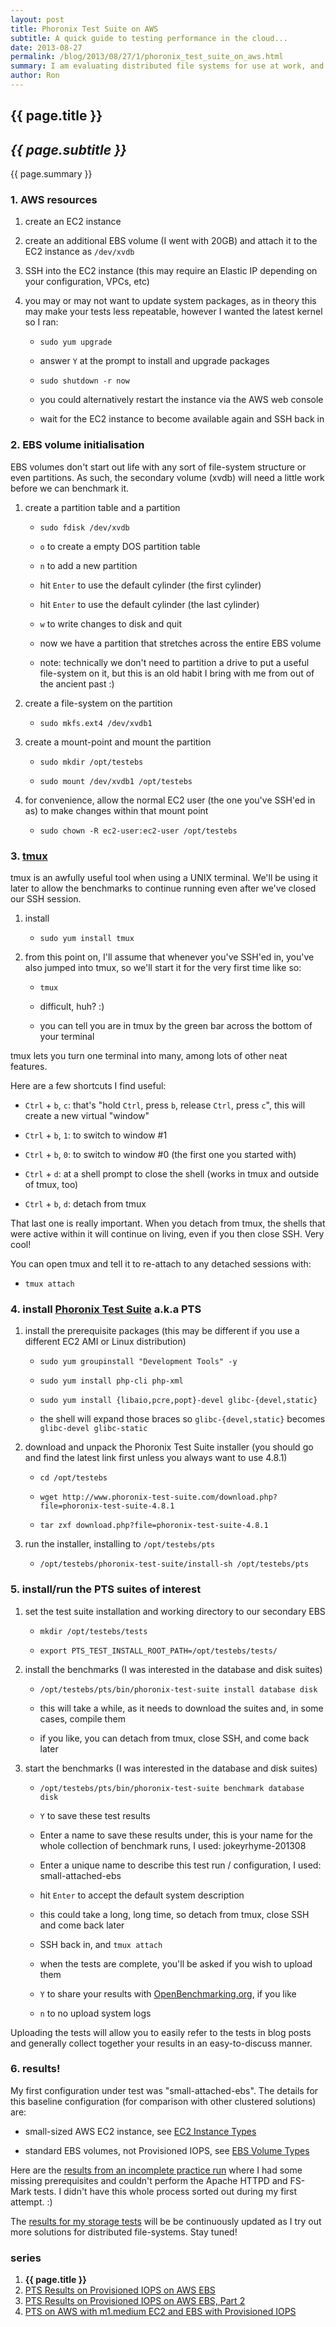```yaml
---
layout: post
title: Phoronix Test Suite on AWS
subtitle: A quick guide to testing performance in the cloud...
date: 2013-08-27
permalink: /blog/2013/08/27/1/phoronix_test_suite_on_aws.html
summary: I am evaluating distributed file systems for use at work, and I need to establish a baseline for performance. This is the first in a series of posts examining some of the simpler solutions for high-availability storage. This guide assumes you are familiar with managing EC2 and EBS resources in Amazon's Web Services.
author: Ron
---
```


## {{ page.title }}

## _{{ page.subtitle }}_

{{ page.summary }}

### 1. AWS resources

1. create an EC2 instance

2. create an additional EBS volume (I went with 20GB) and attach it to the EC2 instance as `/dev/xvdb`

3. SSH into the EC2 instance (this may require an Elastic IP depending on your configuration, VPCs, etc)

4. you may or may not want to update system packages, as in theory this may make your tests less repeatable, however I wanted the latest kernel so I ran:

    - `sudo yum upgrade`

    - answer `Y` at the prompt to install and upgrade packages

    - `sudo shutdown -r now`

    - you could alternatively restart the instance via the AWS web console

    - wait for the EC2 instance to become available again and SSH back in


### 2. EBS volume initialisation

EBS volumes don't start out life with any sort of file-system structure or even partitions. As such, the secondary volume (xvdb) will need a little work before we can benchmark it.

1. create a partition table and a partition

    - `sudo fdisk /dev/xvdb`

    - `o` to create a empty DOS partition table
    
    - `n` to add a new partition
    
    - hit `Enter` to use the default cylinder (the first cylinder)
    
    - hit `Enter` to use the default cylinder (the last cylinder)
    
    - `w` to write changes to disk and quit
    
    - now we have a partition that stretches across the entire EBS volume
    
    - note: technically we don't need to partition a drive to put a useful file-system on it, but this is an old habit I bring with me from out of the ancient past :)
    
2. create a file-system on the partition

    - `sudo mkfs.ext4 /dev/xvdb1`

3. create a mount-point and mount the partition


    - `sudo mkdir /opt/testebs`
    
    - `sudo mount /dev/xvdb1 /opt/testebs`

4. for convenience, allow the normal EC2 user (the one you've SSH'ed in as) to make changes within that mount point

    - `sudo chown -R ec2-user:ec2-user /opt/testebs`

### 3. [tmux]

tmux is an awfully useful tool when using a UNIX terminal. We'll be using it later to allow the benchmarks to continue running even after we've closed our SSH session.

1. install 

    - `sudo yum install tmux`

2. from this point on, I'll assume that whenever you've SSH'ed in, you've also jumped into tmux, so we'll start it for the very first time like so:

    - `tmux`

    - difficult, huh? :)

    - you can tell you are in tmux by the green bar across the bottom of your terminal
    
tmux lets you turn one terminal into many, among lots of other neat features.

Here are a few shortcuts I find useful:

- `Ctrl` + `b`, `c`: that's "hold `Ctrl`, press `b`, release `Ctrl`, press `c`", this will create a new virtual "window"

- `Ctrl` + `b`, `1`: to switch to window #1

- `Ctrl` + `b`, `0`: to switch to window #0 (the first one you started with)

- `Ctrl` + `d`: at a shell prompt to close the shell (works in tmux and outside of tmux, too)

- `Ctrl` + `b`, `d`: detach from tmux

That last one is really important. When you detach from tmux, the shells that were active within it will continue on living, even if you then close SSH. Very cool!

You can open tmux and tell it to re-attach to any detached sessions with:

- `tmux attach`

### 4. install [Phoronix Test Suite] a.k.a PTS

1. install the prerequisite packages (this may be different if you use a different EC2 AMI or Linux distribution)

    - `sudo yum groupinstall "Development Tools" -y`
    
    - `sudo yum install php-cli php-xml`

    - `sudo yum install {libaio,pcre,popt}-devel glibc-{devel,static}`

    - the shell will expand those braces so `glibc-{devel,static}` becomes `glibc-devel glibc-static`
    
2. download and unpack the Phoronix Test Suite installer (you should go and find the latest link first unless you always want to use 4.8.1)

    - `cd /opt/testebs`
    
    - `wget http://www.phoronix-test-suite.com/download.php?file=phoronix-test-suite-4.8.1`
    
    - `tar zxf download.php?file=phoronix-test-suite-4.8.1`

3. run the installer, installing to `/opt/testebs/pts`

    - `/opt/testebs/phoronix-test-suite/install-sh /opt/testebs/pts`

### 5. install/run the PTS suites of interest

1. set the test suite installation and working directory to our secondary EBS

    - `mkdir /opt/testebs/tests`

    - `export PTS_TEST_INSTALL_ROOT_PATH=/opt/testebs/tests/`

2. install the benchmarks (I was interested in the database and disk suites)

    - `/opt/testebs/pts/bin/phoronix-test-suite install database disk`
    
    - this will take a while, as it needs to download the suites and, in some cases, compile them
    
    - if you like, you can detach from tmux, close SSH, and come back later

3. start the benchmarks (I was interested in the database and disk suites)

    - `/opt/testebs/pts/bin/phoronix-test-suite benchmark database disk`
    
    - `Y` to save these test results

    - Enter a name to save these results under, this is your name for the whole collection of benchmark runs, I used: jokeyrhyme-201308

    - Enter a unique name to describe this test run / configuration, I used: small-attached-ebs
                
    - hit `Enter` to accept the default system description
    
    - this could take a long, long time, so detach from tmux, close SSH and come back later
    
    - SSH back in, and `tmux attach`
    
    - when the tests are complete, you'll be asked if you wish to upload them
    
    - `Y` to share your results with [OpenBenchmarking.org], if you like
    
    - `n` to no upload system logs

Uploading the tests will allow you to easily refer to the tests in blog posts and generally collect together your results in an easy-to-discuss manner.

### 6. results!

My first configuration under test was "small-attached-ebs". The details for this baseline configuration (for comparison with other clustered solutions) are:

- small-sized AWS EC2 instance, see [EC2 Instance Types]

- standard EBS volumes, not Provisioned IOPS, see [EBS Volume Types]

Here are the [results from an incomplete practice run] where I had some missing prerequisites and couldn't perform the Apache HTTPD and FS-Mark tests. I didn't have this whole process sorted out during my first attempt. :)

The [results for my storage tests] will be be continuously updated as I try out more solutions for distributed file-systems. Stay tuned!

### series

1. **{{ page.title }}**
2. [PTS Results on Provisioned IOPS on AWS EBS](/blog/2013/09/23/1/pts_results_for_piops_on_aws_ebs.html)
3. [PTS Results on Provisioned IOPS on AWS EBS, Part 2](/blog/2013/09/24/1/pts_results_for_piops_on_aws_ebs_part2.html)
4. [PTS on AWS with m1.medium EC2 and EBS with Provisioned IOPS](/blog/2013/09/28/1/pts_results_for_piops_on_medium_aws_ebs.html)


[tmux]: http://tmux.sourceforge.net/
[Phoronix Test Suite]: http://www.phoronix-test-suite.com/
[OpenBenchmarking.org]: http://openbenchmarking.org/
[results from an incomplete practice run]: http://openbenchmarking.org/result/1308269-SO-20130826E30
[results for my storage tests]: http://openbenchmarking.org/result/1308270-SO-JOKEYRHYM25
[EBS Volume Types]: http://docs.aws.amazon.com/AWSEC2/latest/UserGuide/AmazonEBS.html#EBSVolumeTypes
[EC2 Instance Types]: http://aws.amazon.com/ec2/instance-types/
